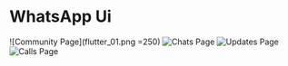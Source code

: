 # WhatsApp Ui

![Community Page](flutter_01.png =250)
![Chats Page](flutter_02.png=250)
![Updates Page](flutter_03.png=250)
![Calls Page](flutter_04.png=250)
